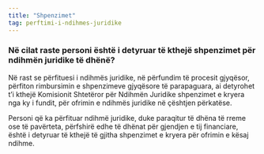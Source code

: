 ```yaml
---
title: "Shpenzimet"
tag: perftimi-i-ndihmes-juridike
---
```


### Në cilat raste personi është i detyruar të kthejë shpenzimet për ndihmën juridike të dhënë?

Në rast se përfituesi i ndihmës juridike, në përfundim të procesit gjyqësor, përfiton rimbursimin e shpenzimeve gjyqësore të parapaguara, ai detyrohet t’i kthejë Komisionit Shtetëror për Ndihmën Juridike shpenzimet e kryera nga ky i fundit, për ofrimin e ndihmës juridike në çështjen përkatëse.

Personi që ka përfituar ndihmë juridike, duke paraqitur të dhëna të rreme ose të pavërteta, përfshirë edhe të dhënat për gjendjen e tij financiare, është i detyruar të kthejë të gjitha shpenzimet e kryera për ofrimin e kësaj ndihme.
